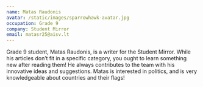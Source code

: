 ```yaml
---
name: Matas Raudonis
avatar: /static/images/sparrowhawk-avatar.jpg
occupation: Grade 9
company: Student Mirror
email: matasr25@aisv.lt
---
```


Grade 9 student, Matas Raudonis, is a writer for the Student Mirror. While his articles don’t fit in a specific category, you ought to learn something new after reading them! He always contributes to the team with his innovative ideas and suggestions. Matas is interested in politics, and is very knowledgeable about countries and their flags!
